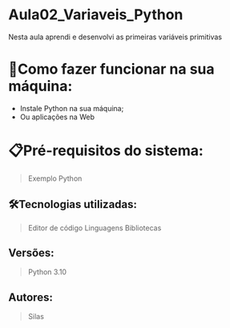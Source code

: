 # Aula02_Variaveis_Python

Nesta aula aprendi e desenvolvi as primeiras variáveis primitivas

# 🔌Como fazer funcionar na sua máquina:

- Instale Python na sua máquina;
- Ou aplicações na Web

# 📋Pré-requisitos do sistema:

> Exemplo
> Python

## 🛠️Tecnologias utilizadas:

> Editor de código
Linguagens
Bibliotecas
> 

## Versões:

> Python 3.10

## Autores:

> Silas
